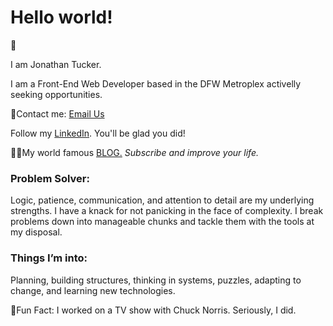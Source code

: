 <h1>Hello world!</h1> 👋

<p>I am Jonathan Tucker.</p> 

<p>I am a Front-End Web Developer based in the DFW Metroplex activelly seeking opportunities.</p>

<p>💌Contact me:  <a href="mailto:jonathantucker@yahoo.com?subject=You're so awesome!">Email Us</a></p>

<p>Follow my <a href="https://www.linkedin.com/in/jontucklogic" target="_blank">LinkedIn</a>. You'll be glad you did!</p>

<p>✍🏿My world famous <a href="https://jontucklogic.hashnode.dev/" target="_blank">BLOG.</a> <i>Subscribe and improve your life.</i></p>

<h3>Problem Solver:</h3>
<p>Logic, patience, communication, and attention to detail are my underlying strengths. I have a knack for not panicking in the face of complexity. I break problems down into manageable chunks and tackle them with the tools at my disposal.</p>

<h3>Things I’m into:</h3>
</p>Planning, building structures, thinking in systems, puzzles, adapting to change, and learning new technologies.</p>

<p>🥋Fun Fact: I worked on a TV show with Chuck Norris. Seriously, I did.</p>
